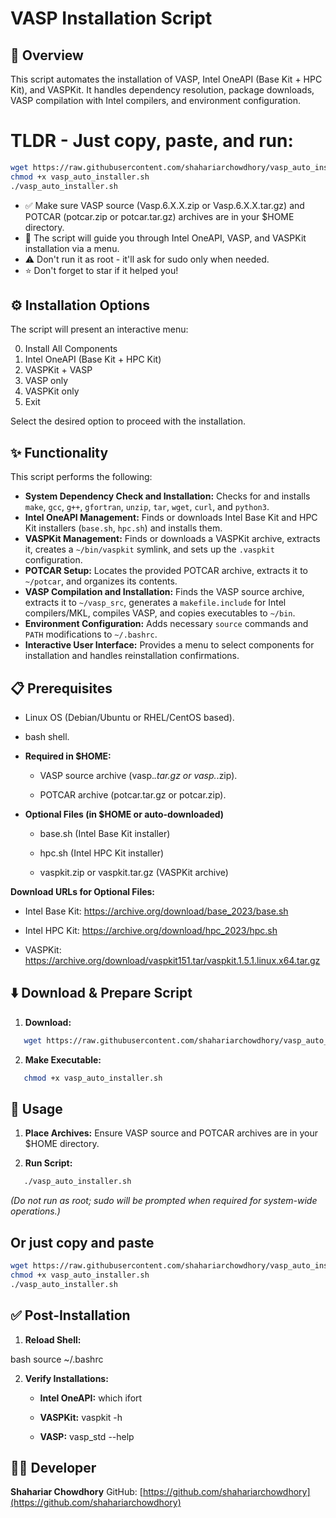 # VASP Installation Script

## 🚀 Overview

This script automates the installation of VASP, Intel OneAPI (Base Kit + HPC Kit), and VASPKit. It handles dependency resolution, package downloads, VASP compilation with Intel compilers, and environment configuration.

# **TLDR** - Just copy, paste, and run:

```bash
wget https://raw.githubusercontent.com/shahariarchowdhory/vasp_auto_installer/refs/heads/main/vasp_auto_installer.sh -O vasp_auto_installer.sh
chmod +x vasp_auto_installer.sh
./vasp_auto_installer.sh
```

* ✅ Make sure VASP source (Vasp.6.X.X.zip or Vasp.6.X.X.tar.gz) and POTCAR (potcar.zip or potcar.tar.gz) archives are in your $HOME directory.
* 🧠 The script will guide you through Intel OneAPI, VASP, and VASPKit installation via a menu.
* ⚠️ Don't run it as root - it'll ask for sudo only when needed.
* ⭐ Don't forget to star if it helped you!

## ⚙️ Installation Options

The script will present an interactive menu:

0) Install All Components
1) Intel OneAPI (Base Kit + HPC Kit)
2) VASPKit + VASP
3) VASP only
4) VASPKit only
5) Exit

Select the desired option to proceed with the installation.

## ✨ Functionality

This script performs the following:

* **System Dependency Check and Installation:** Checks for and installs `make`, `gcc`, `g++`, `gfortran`, `unzip`, `tar`, `wget`, `curl`, and `python3`.
* **Intel OneAPI Management:** Finds or downloads Intel Base Kit and HPC Kit installers (`base.sh`, `hpc.sh`) and installs them.
* **VASPKit Management:** Finds or downloads a VASPKit archive, extracts it, creates a `~/bin/vaspkit` symlink, and sets up the `.vaspkit` configuration.
* **POTCAR Setup:** Locates the provided POTCAR archive, extracts it to `~/potcar`, and organizes its contents.
* **VASP Compilation and Installation:** Finds the VASP source archive, extracts it to `~/vasp_src`, generates a `makefile.include` for Intel compilers/MKL, compiles VASP, and copies executables to `~/bin`.
* **Environment Configuration:** Adds necessary `source` commands and `PATH` modifications to `~/.bashrc`.
* **Interactive User Interface:** Provides a menu to select components for installation and handles reinstallation confirmations.

## 📋 Prerequisites

* Linux OS (Debian/Ubuntu or RHEL/CentOS based).

* bash shell.

* **Required in $HOME:**

  * VASP source archive (vasp.*.tar.gz or vasp.*.zip).

  * POTCAR archive (potcar.tar.gz or potcar.zip).

* **Optional Files (in $HOME or auto-downloaded)**

  * base.sh (Intel Base Kit installer)

  * hpc.sh (Intel HPC Kit installer)

  * vaspkit.zip or vaspkit.tar.gz (VASPKit archive)

**Download URLs for Optional Files:**

* Intel Base Kit: https://archive.org/download/base_2023/base.sh

* Intel HPC Kit: https://archive.org/download/hpc_2023/hpc.sh

* VASPKit: https://archive.org/download/vaspkit151.tar/vaspkit.1.5.1.linux.x64.tar.gz

## ⬇️ Download & Prepare Script

1. **Download:**

   
```bash
   wget https://raw.githubusercontent.com/shahariarchowdhory/vasp_auto_installer/refs/heads/main/vasp_auto_installer.sh -O vasp_auto_installer.sh
```

2. **Make Executable:**

   
```bash
   chmod +x vasp_auto_installer.sh
```
## 🚀 Usage

1. **Place Archives:** Ensure VASP source and POTCAR archives are in your $HOME directory.

2. **Run Script:**

   
```bash
   ./vasp_auto_installer.sh
```

   *(Do not run as root; sudo will be prompted when required for system-wide operations.)*

 ## Or just copy and paste

   ```bash
   wget https://raw.githubusercontent.com/shahariarchowdhory/vasp_auto_installer/refs/heads/main/vasp_auto_installer.sh -O vasp_auto_installer.sh
   chmod +x vasp_auto_installer.sh
   ./vasp_auto_installer.sh
   ```

  

## ✅ Post-Installation

1. **Reload Shell:**

   
bash
   source ~/.bashrc


2. **Verify Installations:**

   * **Intel OneAPI:** which ifort

   * **VASPKit:** vaspkit -h

   * **VASP:** vasp_std --help

## 👨‍💻 Developer

**Shahariar Chowdhory**
GitHub: [https://github.com/shahariarchowdhory](https://github.com/shahariarchowdhory)
